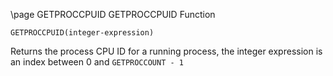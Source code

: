 \page GETPROCCPUID GETPROCCPUID Function
```basic
GETPROCCPUID(integer-expression)
```
Returns the process CPU ID for a running process, the integer expression is an index between 0 and `GETPROCCOUNT - 1`

